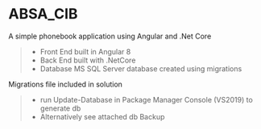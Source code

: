 # ABSA_CIB
A simple phonebook application using Angular and .Net Core

>- Front End built in Angular 8
>- Back End built with .NetCore
>- Database MS SQL Server database created using migrations

Migrations file included in solution
>- run Update-Database in Package Manager Console (VS2019) to generate db
>- Alternatively see attached db Backup
